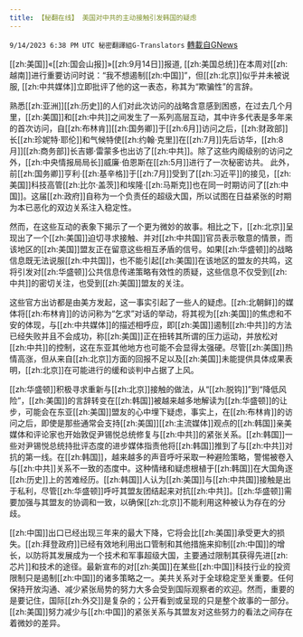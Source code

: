 ```yaml
---
title: 【秘翻在线】 美国对中共的主动接触引发韩国的疑虑
---
```

`9/14/2023 6:38 PM UTC 秘密翻譯組G-Translators` [轉載自GNews](https://gnews.org/articles/1691315)

         

 [[zh:美国]]«[[zh:国会山报]]»[[zh:9月14日]]报道, [[zh:美国总统]]在本周对[[zh:越南]]进行重要访问时说：“我不想遏制[[zh:中国]]”，但[[zh:北京]]似乎并未被说服, [[zh:中共媒体]]立即批评了他的这一表态，称其为“欺骗性”的言辞。

熟悉[[zh:亚洲]][[zh:历史]]的人们对此次访问的战略含意感到困惑，在过去几个月里，[[zh:美国]]和[[zh:中共]]之间发生了一系列高层互动，其中许多代表是多年来的首次访问，自[[zh:布林肯]][[zh:国务卿]]于[[zh:6月]]访问之后，[[zh:财政部]]长[[zh:珍妮特·耶伦]]和气候特使[[zh:约翰·克里]]在[[zh:7月]]先后访华，[[zh:8月]][[zh:商务部]]长吉娜·雷蒙多也出访了[[zh:中共]]。除了这些内阁级别的访问之外，[[zh:中央情报局局长]]威廉·伯恩斯在[[zh:5月]]进行了一次秘密访共。 此外，前[[zh:国务卿]]亨利·[[zh:基辛格]]于[[zh:7月]]受到了[[zh:习近平]]的接见，[[zh:美国]]科技高管[[zh:比尔·盖茨]]和埃隆·[[zh:马斯克]]也在同一时期访问了[[zh:中国]]。这届[[zh:政府]]自称为一个负责任的超级大国，所以试图在日益紧张的时期为本已恶化的双边关系注入稳定性。

然而，在这些互动的表象下揭示了一个更为微妙的故事。相比之下，[[zh:北京]]呈现出了一个[[zh:美国]]迫切寻求接触、并对[[zh:中共国]]官员表示敬意的情景，而该地区的[[zh:美国]]盟友正在留意这些相互矛盾的信号。如果[[zh:华盛顿]]的战略信息既无法说服[[zh:中共国]]，也不能引起[[zh:美国]]在该地区的盟友的共鸣，这将引发对[[zh:华盛顿]]公共信息传递策略有效性的质疑，这些信息不仅受到[[zh:中共]]的密切关注，也受到[[zh:美国]]盟友的关注。

这些官方出访都是由美方发起，这一事实引起了一些人的疑虑。[[zh:北朝鲜]]的媒体将[[zh:布林肯]]的访问称为“乞求”对话的举动，将其视为[[zh:美国]]的焦虑和不安的体现，与[[zh:中共媒体]]的描述相呼应，即[[zh:美国]]遏制[[zh:中共]]的方法已经失败并且不会成功，称[[zh:美国]]正在扭转其所谓的压力运动，并放松对[[zh:中共]]的控制，这在东亚其他地方也可能不会显得太强硬。尽管[[zh:美国]]热情高涨，但从来自[[zh:北京]]方面的回报不足以及[[zh:美国]]未能提供具体成果表明，[[zh:北京]]在可能进行的缓和谈判中占据了上风。

[[zh:华盛顿]]积极寻求重新与[[zh:北京]]接触的做法，从“[[zh:脱钩]]”到“降低风险”，[[zh:美国]]的言辞转变在[[zh:韩国]]被越来越多地解读为[[zh:华盛顿]]的让步，可能会在东亚[[zh:美国]]盟友的心中埋下疑虑，事实上，在[[zh:布林肯]]的访问之后，即使是那些通常会支持[[zh:美国]][[zh:主流媒体]]观点的[[zh:韩国]]亲美媒体和评论家也开始敦促尹锡悦总统修复与[[zh:中共]]的紧张关系。[[zh:韩国]]一些对尹锡悦总统持批评态度的进步媒体指责他将[[zh:韩国]]推到了与[[zh:中共]]对抗的第一线。在[[zh:韩国]]，越来越多的声音呼吁采取一种避险策略，警惕被卷入与[[zh:中共]]关系不一致的态度中。这种情绪和疑虑根植于[[zh:韩国]]在大国角逐[[zh:历史]]上的苦难经历。[[zh:韩国]]人认为[[zh:美国]]与[[zh:中共国]]接触是出于私利，尽管[[zh:华盛顿]]呼吁其盟友团结起来对抗[[zh:中共]]。[[zh:华盛顿]]需要加强与其盟友的协调和一致，以确保[[zh:北京]]不能利用这种被认为存在的分歧。

[[zh:中国]]出口已经出现三年来的最大下降，它将会比[[zh:美国]]承受更大的损失。[[zh:拜登政府]]已经有效地利用出口管制和其他措施来抑制[[zh:中国]]的增长，以防将其发展成为一个技术和军事超级大国，主要通过限制其获得先进[[zh:芯片]]和技术的途径。最新宣布的对[[zh:美国]]在某些[[zh:中国]]科技行业的投资限制只是遏制[[zh:中国]]的诸多策略之一。美共关系对于全球稳定至关重要。任何保持开放沟通、减少紧张局势的努力大多会受到国际观察者的欢迎。然而，重要的是要记住，国际[[zh:外交]]是复杂的；公开看到或呈现的只是整个故事的一部分。[[zh:美国]]努力减少与[[zh:中国]]的紧张关系与其盟友对这些努力的看法之间存在着微妙的差异。
